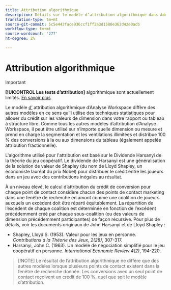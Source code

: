 ```yaml
---
title: Attribution algorithmique
description: Détails sur le modèle d’attribution algorithmique dans Adobe Analytics.
translation-type: tm+mt
source-git-commit: 5c5e442face936ccf1ff2a3d1580e362d42e0acb
workflow-type: tm+mt
source-wordcount: '277'
ht-degree: 2%

---
```



# Attribution algorithmique

>[!IMPORTANT]
>
>**[!UICONTROL Les tests d’attribution]** algorithmique sont actuellement limités. [En savoir plus](https://docs.adobe.com/content/help/en/analytics/landing/an-releases.html)

Le modèle [d’](attribution.md) attribution algorithmique d’Analyse Workspace diffère des autres modèles en ce sens qu’il utilise des techniques statistiques pour allouer du crédit sur les valeurs de dimension dans votre rapport ou tableau à structure libre. Comme tous les autres modèles d’attribution d’Analyse Workspace, il peut être utilisé sur n’importe quelle dimension ou mesure et prend en charge la segmentation et les ventilations illimitées et distribue 100 % des conversions à la ou aux dimensions du tableau (également appelée attribution fractionnelle).

L&#39;algorithme utilisé pour l&#39;attribution est basé sur le Dividende Harsanyi de la théorie du jeu coopératif. Le dividende de Harsanyi est une généralisation de la solution de valeur de Shapley (du nom de Lloyd Shapley, un économiste lauréat du prix Nobel) pour distribuer le crédit entre les joueurs dans un jeu avec des contributions inégales au résultat.

À un niveau élevé, le calcul d’attribution du crédit de conversion pour chaque point de contact considère chacun des points de contact marketing dans une fenêtre de recherche en amont comme une coalition de joueurs auxquels un excédent doit être réparti équitablement. La répartition de l’excédent de chaque coalition est déterminée en fonction de l’excédent précédemment créé par chaque sous-coalition (ou des valeurs de dimension précédemment participantes) de façon récursive. Pour plus de détails, voir les documents originaux de John Harsanyi et de Lloyd Shapley :

* Shapley, Lloyd S. (1953). Valeur pour les jeux en personne. *Contributions à la Théorie des Jeux, 2(28)*, 307-317.
* Harsanyi, John C. (1963). Un modèle de négociation simplifié pour le jeu coopératif en personne. *International Economic Review 4(2)*, 194-220.

>[!NOTE] Le résultat de l’attribution algorithmique ne diffère que des autres modèles lorsque plusieurs points de contact existent dans la fenêtre de recherche donnée. Les conversions avec un seul point de contact reçoivent un crédit de 100 %, quel que soit le modèle d’attribution.
